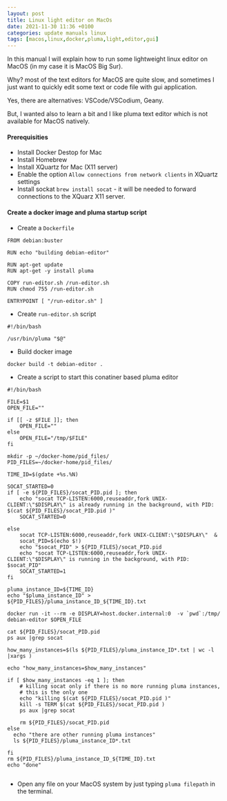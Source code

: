 ```yaml
---
layout: post
title: Linux light editor on MacOs
date: 2021-11-30 11:36 +0100
categories: update manuals linux 
tags: [macos,linux,docker,pluma,light,editor,gui]
---
```


In this  manual I will explain how to run some lightweight linux editor on MacOS (in my case it is MacOS Big Sur). 

Why? most of the text editors for MacOS are quite slow, and sometimes I just want  to quickly edit some text or code file with gui application. 

Yes, there are alternatives: 
VSCode/VSCodium, Geany. 

But, I wanted also to learn a bit and I like pluma text editor which is not available for MacOS natively. 

#### Prerequisities

* Install Docker Destop for Mac
* Install Homebrew
* Install XQuartz for Mac (X11 server)
* Enable the option `Allow connections from network clients` in XQuartz settings
* Install sockat `brew install socat` - it will be needed to forward connections to the XQuarz X11 server. 

#### Create a docker image and pluma startup script

* Create a `Dockerfile`

```
FROM debian:buster

RUN echo "building debian-editor"

RUN apt-get update
RUN apt-get -y install pluma

COPY run-editor.sh /run-editor.sh
RUN chmod 755 /run-editor.sh

ENTRYPOINT [ "/run-editor.sh" ]

```

* Create `run-editor.sh`  script

```
#!/bin/bash 

/usr/bin/pluma "$@"
```

* Build docker image

```
docker build -t debian-editor .
```

* Create a script to start this conatiner based pluma editor

```
#!/bin/bash

FILE=$1
OPEN_FILE=""

if [[ -z $FILE ]]; then 
    OPEN_FILE=""
else 
    OPEN_FILE="/tmp/$FILE"
fi 

mkdir -p ~/docker-home/pid_files/
PID_FILES=~/docker-home/pid_files/

TIME_ID=$(gdate +%s.%N)

SOCAT_STARTED=0
if [ -e ${PID_FILES}/socat_PID.pid ]; then 
    echo "socat TCP-LISTEN:6000,reuseaddr,fork UNIX-CLIENT:\"$DISPLAY\" is already running in the background, with PID: $(cat ${PID_FILES}/socat_PID.pid )"
    SOCAT_STARTED=0

else 
    socat TCP-LISTEN:6000,reuseaddr,fork UNIX-CLIENT:\"$DISPLAY\"  & 
    socat_PID=$(echo $!)
    echo "$socat_PID" > ${PID_FILES}/socat_PID.pid
    echo "socat TCP-LISTEN:6000,reuseaddr,fork UNIX-CLIENT:\"$DISPLAY\" is running in the background, with PID: $socat_PID"
    SOCAT_STARTED=1
fi 

pluma_instance_ID=${TIME_ID}
echo "$pluma_instance_ID" > ${PID_FILES}/pluma_instance_ID_${TIME_ID}.txt

docker run -it --rm -e DISPLAY=host.docker.internal:0  -v `pwd`:/tmp/ debian-editor $OPEN_FILE

cat ${PID_FILES}/socat_PID.pid
ps aux |grep socat 

how_many_instances=$(ls ${PID_FILES}/pluma_instance_ID*.txt | wc -l |xargs )

echo "how_many_instances=$how_many_instances"

if [ $how_many_instances -eq 1 ]; then 
    # killing socat only if there is no more running pluma instances, 
    # this is the only one
    echo "killing $(cat ${PID_FILES}/socat_PID.pid )"
    kill -s TERM $(cat ${PID_FILES}/socat_PID.pid )
    ps aux |grep socat 

    rm ${PID_FILES}/socat_PID.pid
else 
  echo "there are other running pluma instances"    
  ls ${PID_FILES}/pluma_instance_ID*.txt

fi 
rm ${PID_FILES}/pluma_instance_ID_${TIME_ID}.txt
echo "done"


```

* Open any file on your MacOS system by just typing `pluma filepath` in the terminal.




